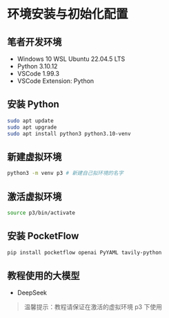 # 环境安装与初始化配置

## 笔者开发环境

- Windows 10 WSL Ubuntu 22.04.5 LTS
- Python 3.10.12
- VSCode 1.99.3
- VSCode Extension: Python

## 安装 Python

```bash
sudo apt update
sudo apt upgrade
sudo apt install python3 python3.10-venv
```

## 新建虚拟环境

```bash
python3 -m venv p3 # 新建自己拟环境的名字
```

## 激活虚拟环境

```bash
source p3/bin/activate
```


## 安装 PocketFlow

```bash
pip install pocketflow openai PyYAML tavily-python
```


## 教程使用的大模型

- DeepSeek


> 温馨提示：教程请保证在激活的虚拟环境 p3 下使用